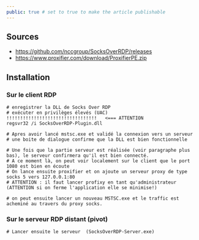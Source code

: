 ```yaml
---
public: true # set to true to make the article publishable
---
```


## Sources 
- https://github.com/nccgroup/SocksOverRDP/releases
- https://www.proxifier.com/download/ProxifierPE.zip

## Installation

### Sur le client RDP

```
# enregistrer la DLL de Socks Over RDP
# exécuter en privilèges élevés (UAC)  !!!!!!!!!!!!!!!!!!!!!!!!!!!!!!!!!   <=== ATTENTION
regsvr32 /i SocksOverRDP-Plugin.dll

# Apres avoir lancé mstsc.exe et validé la connexion vers un serveur
# une boite de dialogue confirme que la DLL est bien fonctionnelle

# Une fois que la partie serveur est réalisée (voir paragraphe plus bas), le serveur confirmera qu'il est bien connecté.
# A ce moment là, on peut voir localement sur le client que le port 1080 est bien en écoute
# On lance ensuite proxifier et on ajoute un serveur proxy de type socks 5 vers 127.0.0.1:80 
# ATTENTION : il faut lancer profixy en tant qu'administrateur (ATTENTION si on ferme l'application elle se minimise!)

# on peut ensuite lancer un nouveau MSTSC.exe et le traffic est acheminé au travers du proxy socks.
```

### Sur le serveur RDP distant (pivot)

```
# Lancer ensuite le serveur  (SocksOverRDP-Server.exe)
```
